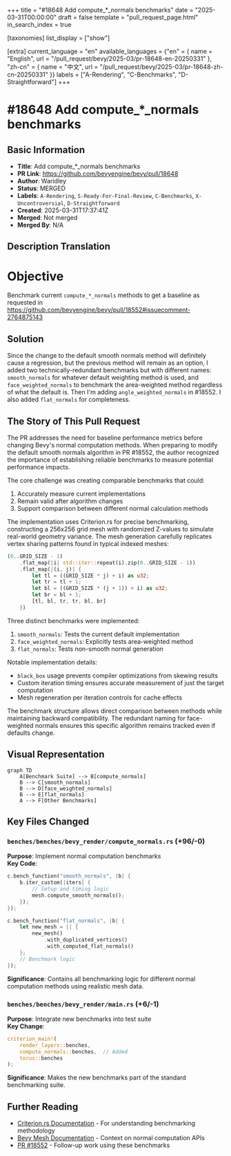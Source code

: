 +++
title = "#18648 Add compute_*_normals benchmarks"
date = "2025-03-31T00:00:00"
draft = false
template = "pull_request_page.html"
in_search_index = true

[taxonomies]
list_display = ["show"]

[extra]
current_language = "en"
available_languages = {"en" = { name = "English", url = "/pull_request/bevy/2025-03/pr-18648-en-20250331" }, "zh-cn" = { name = "中文", url = "/pull_request/bevy/2025-03/pr-18648-zh-cn-20250331" }}
labels = ["A-Rendering", "C-Benchmarks", "D-Straightforward"]
+++

# #18648 Add compute_*_normals benchmarks

## Basic Information
- **Title**: Add compute_*_normals benchmarks
- **PR Link**: https://github.com/bevyengine/bevy/pull/18648
- **Author**: Waridley
- **Status**: MERGED
- **Labels**: `A-Rendering`, `S-Ready-For-Final-Review`, `C-Benchmarks`, `X-Uncontroversial`, `D-Straightforward`
- **Created**: 2025-03-31T17:37:41Z
- **Merged**: Not merged
- **Merged By**: N/A

## Description Translation
# Objective

Benchmark current `compute_*_normals` methods to get a baseline as requested in https://github.com/bevyengine/bevy/pull/18552#issuecomment-2764875143

## Solution

Since the change to the default smooth normals method will definitely cause a regression, but the previous method will remain as an option, I added two technically-redundant benchmarks but with different names: `smooth_normals` for whatever default weighting method is used, and `face_weighted_normals` to benchmark the area-weighted method regardless of what the default is. Then I'm adding `angle_weighted_normals` in #18552. I also added `flat_normals` for completeness.

## The Story of This Pull Request

The PR addresses the need for baseline performance metrics before changing Bevy's normal computation methods. When preparing to modify the default smooth normals algorithm in PR #18552, the author recognized the importance of establishing reliable benchmarks to measure potential performance impacts.

The core challenge was creating comparable benchmarks that could:
1. Accurately measure current implementations
2. Remain valid after algorithm changes
3. Support comparison between different normal calculation methods

The implementation uses Criterion.rs for precise benchmarking, constructing a 256x256 grid mesh with randomized Z-values to simulate real-world geometry variance. The mesh generation carefully replicates vertex sharing patterns found in typical indexed meshes:

```rust
(0..GRID_SIZE - 1)
    .flat_map(|i| std::iter::repeat(i).zip(0..GRID_SIZE - 1))
    .flat_map(|(i, j)| {
        let tl = ((GRID_SIZE * j) + i) as u32;
        let tr = tl + 1;
        let bl = ((GRID_SIZE * (j + 1)) + i) as u32;
        let br = bl + 1;
        [tl, bl, tr, tr, bl, br]
    })
```

Three distinct benchmarks were implemented:
1. `smooth_normals`: Tests the current default implementation
2. `face_weighted_normals`: Explicitly tests area-weighted method
3. `flat_normals`: Tests non-smooth normal generation

Notable implementation details:
- `black_box` usage prevents compiler optimizations from skewing results
- Custom iteration timing ensures accurate measurement of just the target computation
- Mesh regeneration per iteration controls for cache effects

The benchmark structure allows direct comparison between methods while maintaining backward compatibility. The redundant naming for face-weighted normals ensures this specific algorithm remains tracked even if defaults change.

## Visual Representation

```mermaid
graph TD
    A[Benchmark Suite] --> B[compute_normals]
    B --> C[smooth_normals]
    B --> D[face_weighted_normals]
    B --> E[flat_normals]
    A --> F[Other Benchmarks]
```

## Key Files Changed

### `benches/benches/bevy_render/compute_normals.rs` (+96/-0)
**Purpose**: Implement normal computation benchmarks  
**Key Code**:
```rust
c.bench_function("smooth_normals", |b| {
    b.iter_custom(|iters| {
        // Setup and timing logic
        mesh.compute_smooth_normals();
    });
});

c.bench_function("flat_normals", |b| {
    let new_mesh = || {
        new_mesh()
            .with_duplicated_vertices()
            .with_computed_flat_normals()
    };
    // Benchmark logic
});
```
**Significance**: Contains all benchmarking logic for different normal computation methods using realistic mesh data.

### `benches/benches/bevy_render/main.rs` (+6/-1)
**Purpose**: Integrate new benchmarks into test suite  
**Key Change**:
```rust
criterion_main!(
    render_layers::benches,
    compute_normals::benches,  // Added
    torus::benches
);
```
**Significance**: Makes the new benchmarks part of the standard benchmarking suite.

## Further Reading
- [Criterion.rs Documentation](https://docs.rs/criterion/latest/criterion/) - For understanding benchmarking methodology
- [Bevy Mesh Documentation](https://docs.rs/bevy_render/latest/bevy_render/mesh/struct.Mesh.html) - Context on normal computation APIs
- [PR #18552](https://github.com/bevyengine/bevy/pull/18552) - Follow-up work using these benchmarks